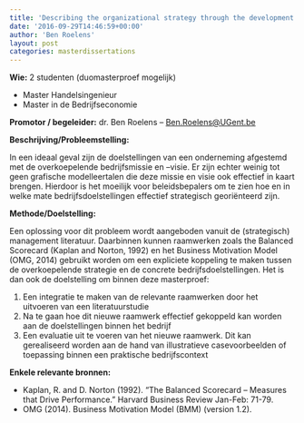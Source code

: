 ```yaml
---
title: 'Describing the organizational strategy through the development of an integrative framework (Jelle Cappelle)'
date: '2016-09-29T14:46:59+00:00'
author: 'Ben Roelens'
layout: post
categories: masterdissertations
---
```


**Wie:** 2 studenten (duomasterproef mogelijk)

- Master Handelsingenieur
- Master in de Bedrijfseconomie

**Promotor / begeleider:** dr. Ben Roelens – <Ben.Roelens@UGent.be>

**Beschrijving/Probleemstelling:**

In een ideaal geval zijn de doelstellingen van een onderneming afgestemd met de overkoepelende bedrijfsmissie en –visie. Er zijn echter weinig tot geen grafische modelleertalen die deze missie en visie ook effectief in kaart brengen. Hierdoor is het moeilijk voor beleidsbepalers om te zien hoe en in welke mate bedrijfsdoelstellingen effectief strategisch georiënteerd zijn.

**Methode/Doelstelling:**

Een oplossing voor dit probleem wordt aangeboden vanuit de (strategisch) management literatuur. Daarbinnen kunnen raamwerken zoals the Balanced Scorecard (Kaplan and Norton, 1992) en het Business Motivation Model (OMG, 2014) gebruikt worden om een expliciete koppeling te maken tussen de overkoepelende strategie en de concrete bedrijfsdoelstellingen. Het is dan ook de doelstelling om binnen deze masterproef:

1. Een integratie te maken van de relevante raamwerken door het uitvoeren van een literatuurstudie
2. Na te gaan hoe dit nieuwe raamwerk effectief gekoppeld kan worden aan de doelstellingen binnen het bedrijf
3. Een evaluatie uit te voeren van het nieuwe raamwerk. Dit kan gerealiseerd worden aan de hand van illustratieve casevoorbeelden of toepassing binnen een praktische bedrijfscontext

**Enkele relevante bronnen:**

- Kaplan, R. and D. Norton (1992). “The Balanced Scorecard – Measures that Drive Performance.” Harvard Business Review Jan-Feb: 71-79.
- OMG (2014). Business Motivation Model (BMM) (version 1.2).